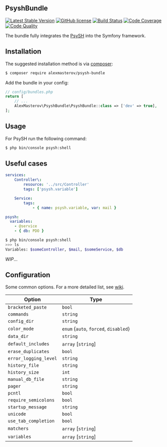 ## PsyshBundle

[![Latest Stable Version](https://poser.pugx.org/alexmasterov/psysh-bundle/v/stable)](https://packagist.org/packages/alexmasterov/psysh-bundle)
[![GitHub license](https://img.shields.io/badge/license-MIT-blue.svg)](https://raw.githubusercontent.com/AlexMasterov/psysh-bundle/master/LICENSE)
[![Build Status](https://travis-ci.org/AlexMasterov/psysh-bundle.svg)](https://travis-ci.org/AlexMasterov/psysh-bundle)
[![Code Coverage](https://scrutinizer-ci.com/g/AlexMasterov/psysh-bundle/badges/coverage.png?b=master)](https://scrutinizer-ci.com/g/AlexMasterov/psysh-bundle/?branch=master)
[![Code Quality](https://scrutinizer-ci.com/g/AlexMasterov/psysh-bundle/badges/quality-score.png?b=master)](https://scrutinizer-ci.com/g/AlexMasterov/psysh-bundle/?branch=master)

The bundle fully integrates the [PsySH](http://psysh.org/) into the Symfony framework.

## Installation

The suggested installation method is via [composer](https://getcomposer.org/):

```sh
$ composer require alexmasterov/psysh-bundle
```

Add the bundle in your config:
```php
// config/bundles.php
return [
    // ...
    AlexMasterov\PsyshBundle\PsyshBundle::class => ['dev' => true],
];
```

## Usage
For PsySH run the following command:
```sh
$ php bin/console psysh:shell
```

## Useful cases
```yml
services:
    Controller\:
        resource: '../src/Controller'
        tags: ['psysh.variable']

    Service:
        tags:
            - { name: psysh.variable, var: mail }
```
```yml
psysh:
  variables:
    - @service
    - { db: PDO }

```
```sh
$ php bin/console psysh:shell
>>> ls
Variables: $someController, $mail, $someService, $db
```
_WIP_...

## Configuration
Some common options. For a more detailed list, see [wiki](https://github.com/bobthecow/psysh/wiki/Config-options).

| Option                    | Type                                  |
|---------------------------|---------------------------------------|
| `bracketed_paste`         | `bool`                                |
| `commands`                | `string`                              |
| `config_dir`              | `string`                              |
| `color_mode`              | `enum` {`auto`, `forced`, `disabled`} |
| `data_dir`                | `string`                              |
| `default_includes`        | `array` [`string`]                    |
| `erase_duplicates`        | `bool`                                |
| `error_logging_level`     | `string`                              |
| `history_file`            | `string`                              |
| `history_size`            | `int`                                 |
| `manual_db_file`          | `string`                              |
| `pager`                   | `string`                              |
| `pcntl`                   | `bool`                                |
| `require_semicolons`      | `bool`                                |
| `startup_message`         | `string`                              |
| `unicode`                 | `bool`                                |
| `use_tab_completion`      | `bool`                                |
| `matchers`                | `array` [`string`]                    |
| `variables`               | `array` [`string`]                    |
